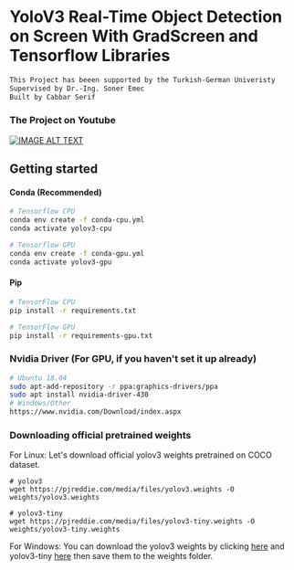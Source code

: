 # YoloV3 Real-Time Object Detection on Screen With GradScreen and Tensorflow Libraries
```bash
This Project has beeen supported by the Turkish-German Univeristy
Supervised by Dr.-Ing. Soner Emec
Built by Cabbar Serif
```
### The Project on Youtube
[![IMAGE ALT TEXT](https://github.com/JabSYsEmb/Objekt_erkennung/blob/master/data/images/Thumbnail.png)](https://www.youtube.com/watch?v=P8Ia9LfaVEM&feature=youtu.be "YoloV3 Real-Time Object Detection on Screen")
## Getting started

#### Conda (Recommended)
```bash
# Tensorflow CPU
conda env create -f conda-cpu.yml
conda activate yolov3-cpu

# Tensorflow GPU
conda env create -f conda-gpu.yml
conda activate yolov3-gpu
```
#### Pip
```bash
# TensorFlow CPU
pip install -r requirements.txt

# TensorFlow GPU
pip install -r requirements-gpu.txt
```
### Nvidia Driver (For GPU, if you haven't set it up already)
```bash
# Ubuntu 18.04
sudo apt-add-repository -r ppa:graphics-drivers/ppa
sudo apt install nvidia-driver-430
# Windows/Other
https://www.nvidia.com/Download/index.aspx
```
### Downloading official pretrained weights
For Linux: Let's download official yolov3 weights pretrained on COCO dataset. 

```
# yolov3
wget https://pjreddie.com/media/files/yolov3.weights -O weights/yolov3.weights

# yolov3-tiny
wget https://pjreddie.com/media/files/yolov3-tiny.weights -O weights/yolov3-tiny.weights
```
For Windows:
You can download the yolov3 weights by clicking [here](https://pjreddie.com/media/files/yolov3.weights) and yolov3-tiny [here](https://pjreddie.com/media/files/yolov3-tiny.weights) then save them to the weights folder.
